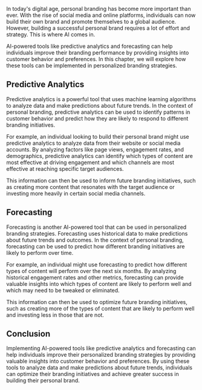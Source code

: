 
In today's digital age, personal branding has become more important than ever. With the rise of social media and online platforms, individuals can now build their own brand and promote themselves to a global audience. However, building a successful personal brand requires a lot of effort and strategy. This is where AI comes in.

AI-powered tools like predictive analytics and forecasting can help individuals improve their branding performance by providing insights into customer behavior and preferences. In this chapter, we will explore how these tools can be implemented in personalized branding strategies.

Predictive Analytics
--------------------

Predictive analytics is a powerful tool that uses machine learning algorithms to analyze data and make predictions about future trends. In the context of personal branding, predictive analytics can be used to identify patterns in customer behavior and predict how they are likely to respond to different branding initiatives.

For example, an individual looking to build their personal brand might use predictive analytics to analyze data from their website or social media accounts. By analyzing factors like page views, engagement rates, and demographics, predictive analytics can identify which types of content are most effective at driving engagement and which channels are most effective at reaching specific target audiences.

This information can then be used to inform future branding initiatives, such as creating more content that resonates with the target audience or investing more heavily in certain social media channels.

Forecasting
-----------

Forecasting is another AI-powered tool that can be used in personalized branding strategies. Forecasting uses historical data to make predictions about future trends and outcomes. In the context of personal branding, forecasting can be used to predict how different branding initiatives are likely to perform over time.

For example, an individual might use forecasting to predict how different types of content will perform over the next six months. By analyzing historical engagement rates and other metrics, forecasting can provide valuable insights into which types of content are likely to perform well and which may need to be tweaked or eliminated.

This information can then be used to optimize future branding initiatives, such as creating more of the types of content that are likely to perform well and investing less in those that are not.

Conclusion
----------

Implementing AI-powered tools like predictive analytics and forecasting can help individuals improve their personalized branding strategies by providing valuable insights into customer behavior and preferences. By using these tools to analyze data and make predictions about future trends, individuals can optimize their branding initiatives and achieve greater success in building their personal brand.
